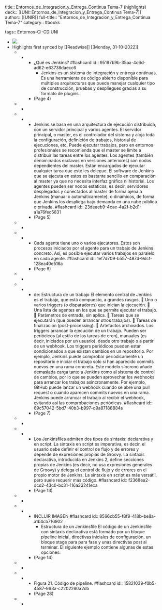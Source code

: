 title:: Entornos_de_Integracion_y_Entrega_Continua Tema-7 (highlights)
deck:: [[UNI::Entornos_de_Integracion_y_Entrega_Continua Tema-7]]
author:: [[UNIR]]
full-title:: "Entornos_de_Integracion_y_Entrega_Continua Tema-7"
category:: #books

tags:: Entornos-CI-CD UNI

- ![](https://readwise-assets.s3.amazonaws.com/media/uploaded_book_covers/profile_22942/5360dc73-d287-4d6f-8309-e6ddfbb2ce3e.jpg)
- Highlights first synced by [[Readwise]] [[Monday, 31-10-2022]]
	- -
		- ¿Qué es Jenkins? #flashcard
		  id:: 95167b9b-35aa-4c6d-ad62-e63738daecc6
			- Jenkins es un sistema de integración y entrega continuas. Es una herramienta de código abierto disponible para múltiples arquitecturas que puede manejar cualquier tipo  de  construcción,  pruebas  y  despliegues  gracias  a  su  formato  de  plugins.
		- (Page 4)
	- -
	- -
		- Jenkins  se  basa  en  una  arquitectura  de  ejecución  distribuida,  con  un  servidor principal y varios agentes. El  servidor  principal,  o  master,  es  el  controlador  del  sistema  y  aloja  toda  la configuración,  definición  de  trabajos,  historial  de  ejecuciones,  etc.  Puede  ejecutar trabajos,  pero  en  entornos  profesionales  se  recomienda  que  el  master  se  limite  a distribuir las tareas entre los agentes. Los  agentes  (también  denominados  esclavos  en  versiones  anteriores)  son  nodos dependientes del master. Están encargados de ejecutar cualquier tarea que este les delegue.  El  software  de  Jenkins  que  se  ejecuta  en  estos  es  bastante  sencillo  en comparación al master ya que no necesita interfaz gráfica ni historial. Los agentes pueden ser nodos estáticos, es decir, servidores desplegados y conectados al master de forma ajena a Jenkins (manual o automáticamente), o dinámicos, de forma que Jenkins los despliega bajo demanda en una nube pública o privada. #flashcard
		  id:: 23deaeb9-4cae-4a2f-b2d1-a1a76fec5831
		- (Page 5)
	- -
	- -
		- Cada agente tiene uno o varios ejecutores. Estos son procesos iniciados por el agente para  un  trabajo  de  Jenkins  concreto.  Así,  es  posible  ejecutar  varios  trabajos  en paralelo en cada agente. #flashcard
		  id:: 1ef7d709-b557-4874-9dcf-128ea40e516a
		- (Page 6)
	- -
	- -
		- de: Estructura de un trabajo El elemento central de Jenkins es el trabajo, que está compuesto, a grandes rasgos,   Uno o varios triggers (o disparadores) que inician la ejecución.   Una lista de agentes en los que se permite ejecutar el trabajo.   Parámetros de entrada, sin aplica.   Tareas que se ejecutarán (que pueden arrancar otros trabajos).   Tareas de finalización (post-processing).   Artefactos archivados. Los triggers arrancan la ejecución de un trabajo. Pueden ser periódicos (al estilo de las tareas de cron), manuales (es decir, iniciados por un usuario), desde otro trabajo o a partir de un webhook. Los  triggers  periódicos  pueden  estar  condicionados  a  que  existan  cambios  en  un repositorio. Por ejemplo, Jenkins puede comprobar periódicamente un repositorio e iniciar el trabajo solo si han aparecido commits nuevos en una rama concreta. Este modelo síncrono añade demasiada carga tanto a Jenkins como al sistema de control de cambios, por lo que se pueden aprovechar los webhooks para arrancar los trabajos asíncronamente. Por ejemplo, GitHub puede lanzar un webhook cuando se abre una pull request o cuando aparecen commits nuevos en una rama. Jenkins puede arrancar el trabajo al recibir el webhook, evitando así las comprobaciones periódicas. #flashcard
		  id:: 69c57042-5bd7-40b3-b997-d9a87188884a
		- (Page 7)
	- -
	- -
		- Los Jenkinsfiles admiten dos tipos de sintaxis: declarativa y en script. La sintaxis en script es imperativa, es decir, el usuario debe definir el control de flujo y de errores y depende de expresiones propias de Groovy. La sintaxis declarativa, introducida en Jenkins 2, define secciones propias de Jenkins (es decir, no usa expresiones generales de Groovy) y delega el control de flujo y de errores en el propio motor de Jenkins. La sintaxis en script es más versátil, pero suele requerir más código. #flashcard
		  id:: f2368ea2-dcd2-43c0-bc31-116a33241eca
		- (Page 13)
	- -
	- -
		- INCLUIR IMAGEN #flashcard
		  id:: 8566cb55-f8f9-418b-be8a-a1b4cb716902
			- Estructura de un Jenkinsfile El  código  de  un  Jenkinsfile  con  sintaxis  declarativa  está  formado  por  un  bloque pipeline inicial, directivas iniciales de configuración, un bloque stage para para fase y  unas  directivas  post  al  terminar.  El  siguiente  ejemplo  contiene  algunas  de  estas opciones.
		- (Page 14)
	- -
	- -
		- Figura 21. Código de pipeline. #flashcard
		  id:: 15821039-f0b5-4587-963a-c2202260a2db
		- (Page 28)
	- -